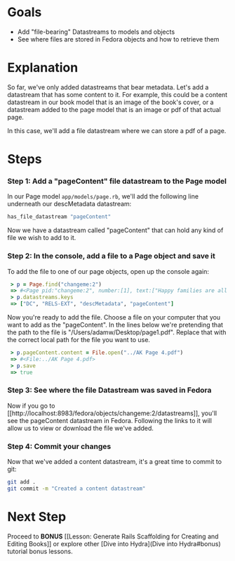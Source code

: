 # Goals
* Add "file-bearing" Datastreams to models and objects
* See where files are stored in Fedora objects and how to retrieve them

# Explanation

So far, we've only added datastreams that bear metadata.  Let's add a datastream that has some content to it.  For example, this could be a content datastream in our book model that is an image of the book's cover, or a datastream added to the page model that is an image or pdf of that actual page.

In this case, we'll add a file datastream where we can store a pdf of a page.

# Steps

### Step 1: Add a "pageContent" file datastream to the Page model

In our Page model ```app/models/page.rb```, we'll add the following line underneath our descMetadata datastream:

```ruby
has_file_datastream "pageContent"
```

Now we have a datastream called "pageContent" that can hold any kind of file we wish to add to it.  

### Step 2: In the console, add a file to a Page object and save it

To add the file to one of our page objects, open up the console again:

```ruby
 > p = Page.find("changeme:2")
 => #<Page pid:"changeme:2", number:[1], text:["Happy families are all alike; every unhappy family is unhappy in its own way."]> 
 > p.datastreams.keys
 => ["DC", "RELS-EXT", "descMetadata", "pageContent"] 
```

Now you're ready to add the file.  Choose a file on your computer that you want to add as the "pageContent".  In the lines below we're pretending that the path to the file is "/Users/adamw/Desktop/page1.pdf".  Replace that with the correct local path for the file you want to use.

```ruby
 > p.pageContent.content = File.open("../AK Page 4.pdf")
 => #<File:../AK Page 4.pdf>  
 > p.save
 => true
```

### Step 3: See where the file Datastream was saved in Fedora

Now if you go to [[http://localhost:8983/fedora/objects/changeme:2/datastreams]], you'll see the pageContent datastream in Fedora.  Following the links to it will allow us to view or download the file we've added.

### Step 4: Commit your changes

Now that we've added a content datastream, it's a great time to commit to git:

```bash
git add .
git commit -m "Created a content datastream"
```

# Next Step
Proceed to **BONUS** [[Lesson: Generate Rails Scaffolding for Creating and Editing Books]] or explore other [Dive into Hydra](Dive into Hydra#bonus) tutorial bonus lessons.